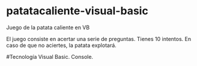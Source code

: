# patatacaliente-visual-basic
Juego de la patata caliente en VB

El juego consiste en acertar una serie de preguntas. Tienes 10 intentos. En caso de que no aciertes, la patata explotará.

#Tecnología 
Visual Basic. Console.
